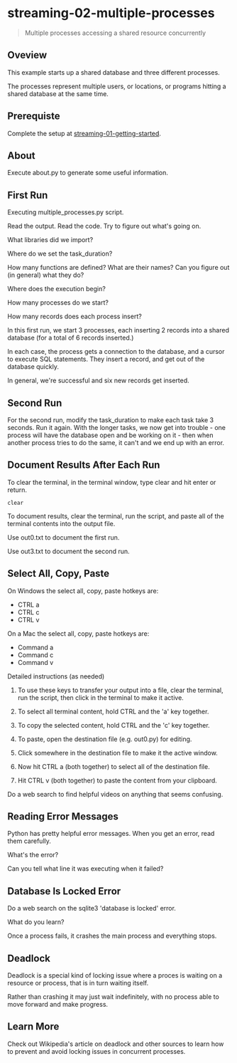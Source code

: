 # streaming-02-multiple-processes

> Multiple processes accessing a shared resource concurrently

## Oveview

This example starts up a shared database and three different processes.

The processes represent multiple users, or locations, or programs 
hitting a shared database at the same time. 

## Prerequiste

Complete the setup at [streaming-01-getting-started](https://github.com/denisecase/streaming-01-getting-started).

## About

Execute about.py to generate some useful information.

## First Run

Executing multiple_processes.py script.

Read the output. Read the code. 
Try to figure out what's going on. 

What libraries did we import?

Where do we set the task_duration?

How many functions are defined? 
What are their names? 
Can you figure out (in general) what they do?

Where does the execution begin?

How many processes do we start?

How many records does each process insert?

In this first run, we start 3 processes, 
each inserting 2 records into a shared database 
(for a total of 6 records inserted.)

In each case, the process gets a connection to the database, 
and a cursor to execute SQL statements.
They insert a record, and get out of the database quickly.

In general, we're successful and six new records get inserted. 

## Second Run

For the second run, modify the task_duration to make each task take 3 seconds. Run it again. 
With the longer tasks, we now get into trouble - 
one process will have the database open and be working on it - 
then when another process tries to do the same, it can't and 
we end up with an error. 

## Document Results After Each Run

To clear the terminal, in the terminal window, type clear and hit enter or return. 

`clear`

To document results, clear the terminal, run the script, and paste all of the terminal contents into the output file.

Use out0.txt to document the first run. 

Use out3.txt to document the second run.

## Select All, Copy, Paste

On Windows the select all, copy, paste hotkeys are:

- CTRL a 
- CTRL c 
- CTRL v 

On a Mac the select all, copy, paste hotkeys are:

- Command a
- Command c
- Command v

Detailed instructions (as needed)

1. To use these keys to transfer your output into a file, 
clear the terminal, run the script, then click in the terminal to make it active.

1. To select all terminal content, hold CTRL and the 'a' key together. 

1. To copy the selected content, hold CTRL and the 'c' key together. 

1. To paste, open the destination file (e.g. out0.py) for editing.

1. Click somewhere in the destination file to make it the active window.

1. Now hit CTRL a (both together) to select all of the destination file.

1. Hit CTRL v (both together) to paste the content from your clipboard.

Do a web search to find helpful videos on anything that seems confusing. 

## Reading Error Messages

Python has pretty helpful error messages. 
When you get an error, read them carefully. 

What's the error? 

Can you tell what line it was executing when it failed?


## Database Is Locked Error

Do a web search on the sqlite3 'database is locked' error.

What do you learn?

Once a process fails, it crashes the main process and everything stops. 

## Deadlock

Deadlock is a special kind of locking issue where a proces 
is waiting on a resource or process, that is in turn waiting itself. 

Rather than crashing it may just wait indefinitely, 
with no process able to move forward and make progress.

## Learn More

Check out Wikipedia's article on deadlock and other sources to learn how to prevent and avoid locking issues in concurrent processes. 
